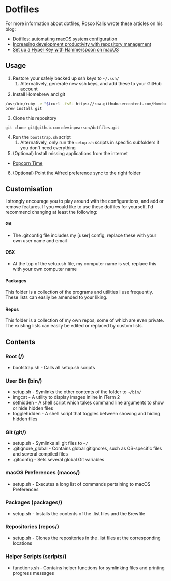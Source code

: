 # Dotfiles

For more information about dotfiles, Rosco Kalis wrote these articles on his blog:
* [Dotfiles: automating macOS system configuration](https://kalis.me/dotfiles-automating-macos-system-configuration/)
* [Increasing development productivity with repository management](https://kalis.me/increasing-development-productivity-repository-management/)
* [Set up a Hyper Key with Hammerspoon on macOS](https://kalis.me/setup-hyper-key-hammerspoon-macos/)

## Usage
1. Restore your safely backed up ssh keys to `~/.ssh/`
    1. Alternatively, generate new ssh keys, and add these to your GitHub account
2. Install Homebrew and git

  ```bash
  /usr/bin/ruby -e "$(curl -fsSL https://raw.githubusercontent.com/Homebrew/install/master/install)"
  brew install git
  ```
3. Clone this repository

  ```
  git clone git@github.com:devinpearson/dotfiles.git
  ```
4. Run the `bootstrap.sh` script
    1. Alternatively, only run the `setup.sh` scripts in specific subfolders if you don't need everything
5. (Optional) Install missing applications from the internet
  * [Popcorn Time](https://popcorntime.sh/)
6. (Optional) Point the Alfred preference sync to the right folder

## Customisation
I strongly encourage you to play around with the configurations, and add or remove features.
If you would like to use these dotfiles for yourself, I'd recommend changing at least the following:

#### Git
* The .gitconfig file includes my [user] config, replace these with your own user name and email

#### OSX
* At the top of the setup.sh file, my computer name is set, replace this with your own computer name

####  Packages
This folder is a collection of the programs and utilities I use frequently. These lists can easily be amended to your liking.

#### Repos
This folder is a collection of my own repos, some of which are even private. The existing lists can easily be edited or replaced by custom lists.

## Contents

### Root (/)
* bootstrap.sh - Calls all setup.sh scripts

### User Bin (bin/)
* setup.sh - Symlinks the other contents of the folder to `~/bin/`
* imgcat - A utility to display images inline in iTerm 2
* sethidden - A shell script which takes command line arguments to show or hide
hidden files
* togglehidden - A shell script that toggles between showing and hiding hidden
files

### Git (git/)
* setup.sh - Symlinks all git files to `~/`
* .gitignore_global - Contains global gitignores, such as OS-specific files and
several compiled files
* .gitconfig - Sets several global Git variables

### macOS Preferences (macos/)
* setup.sh - Executes a long list of commands pertaining to macOS Preferences

### Packages (packages/)
* setup.sh - Installs the contents of the .list files and the Brewfile

### Repositories (repos/)
* setup.sh - Clones the repositories in the .list files at the corresponding
locations

### Helper Scripts (scripts/)
* functions.sh - Contains helper functions for symlinking files and printing
  progress messages
